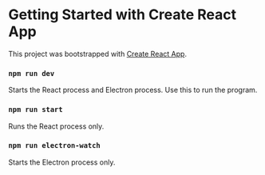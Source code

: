 # Getting Started with Create React App

This project was bootstrapped with [Create React App](https://github.com/facebook/create-react-app).

### `npm run dev`
Starts the React process and Electron process. Use this to run the program.

### `npm run start`
Runs the React process only.

### `npm run electron-watch`
Starts the Electron process only.

